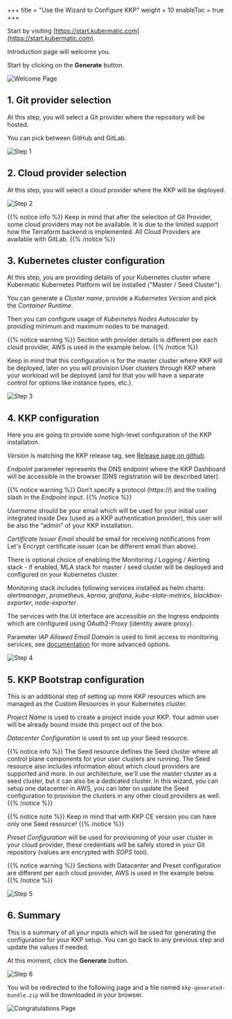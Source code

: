 +++
title = "Use the Wizard to Configure KKP"
weight = 10
enableToc = true
+++

Start by visiting [https://start.kubermatic.com](https://start.kubermatic.com).

Introduction page will welcome you.

Start by clicking on the **Generate** button.

![Welcome Page](welcome.png?width=700px&classes=shadow,border "Welcome Page" )

## 1. Git provider selection
At this step, you will select a Git provider where the repository will be hosted.

You can pick between GitHub and GitLab.

![Step 1](1.png?width=700px&classes=shadow,border "Step 1")

## 2. Cloud provider selection
At this step, you will select a cloud provider where the KKP will be deployed.

![Step 2](2.png?width=700px&classes=shadow,border "Step 2")

{{% notice info %}}
Keep in mind that after the selection of Git Provider, some cloud providers may not be available.
It is due to the limited support how the Terraform backend is implemented.
All Cloud Providers are available with GitLab.
{{% /notice %}}

## 3. Kubernetes cluster configuration
At this step, you are providing details of your Kubernetes cluster where Kubermatic Kubernetes Platform will be installed ("Master / Seed Cluster").

You can generate a _Cluster name_, provide a _Kubernetes Version_ and pick the _Container Runtime_.

Then you can configure usage of _Kubernetes Nodes Autoscaler_ by providing minimum and maximum nodes to be managed.

{{% notice warning %}}
Section with provider details is different per each cloud provider, AWS is used in the example below.
{{% /notice %}}

Keep in mind that this configuration is for the master cluster where KKP will be deployed, later on you will provision
User clusters through KKP where your workload will be deployed (and for that you will have a separate control for options like instance types, etc.).

![Step 3](3.png?width=700px&classes=shadow,border "Step 3")

## 4. KKP configuration
Here you are going to provide some high-level configuration of the KKP installation.

_Version_ is matching the KKP release tag, see [Release page on github](https://github.com/kubermatic/kubermatic/releases).

_Endpoint_ parameter represents the DNS endpoint where the KKP Dashboard will be accessible in the browser (DNS registration will be described later).

{{% notice warning %}}
Don’t specify a protocol (https://) and the trailing slash in the _Endpoint_ input.
{{% /notice %}}

_Username_ should be your email which will be used for your initial user integrated inside Dex (used as a KKP authentication provider),
this user will be also the “admin” of your KKP installation.

_Certificate Issuer Email_ should be email for receiving notifications from Let's Encrypt certificate issuer (can be different email than above).

There is optional choice of enabling the Monitoring / Logging / Alerting stack - if enabled, MLA stack for master / seed cluster will be deployed and configured on your Kubernetes cluster.

Monitoring stack includes following services installed as helm charts: _alertmanager_, _prometheus_, _karma_, _grafana_, _kube-state-metrics_, _blackbox-exporter_, _node-exporter_.

The services with the UI interface are accessible on the Ingress endpoints which are configured using OAuth2-Proxy (identity aware proxy).

Parameter _IAP Allowed Email Domain_ is used to limit access to monitoring services, see [documentation](https://oauth2-proxy.github.io/oauth2-proxy/docs/configuration/overview) for more advanced options.

![Step 4](4.png?width=700px&classes=shadow,border "Step 4")

## 5. KKP Bootstrap configuration
This is an additional step of setting up more KKP resources which are managed as the Custom Resources in your Kubernetes cluster.

_Project Name_ is used to create a project inside your KKP. Your admin user will be already bound inside this project out of the box.

_Datacenter Configuration_ is used to set up your Seed resource.

{{% notice info %}}
The Seed resource defines the Seed cluster where all control plane components for your user clusters are running.
The Seed resource also includes information about which cloud providers are supported and more.
In our architecture, we'll use the master cluster as a seed cluster, but it can also be a dedicated cluster.
In this wizard, you can setup one datacenter in AWS, you can later on update the Seed configuration to provision the clusters in any other cloud providers as well.
{{% /notice %}}

{{% notice note %}}
Keep in mind that with KKP CE version you can have only one Seed resource!
{{% /notice %}}

_Preset Configuration_ will be used for provisioning of your user cluster in your cloud provider, these credentials will be safely stored in your Git repository (values are encrypted with _SOPS_ tool).

{{% notice warning %}}
Sections with Datacenter and Preset configuration are different per each cloud provider, AWS is used in the example below.
{{% /notice %}}

![Step 5](5.png?width=700px&classes=shadow,border "Step 5")

## 6. Summary
This is a summary of all your inputs which will be used for generating the configuration for your KKP setup. You can go back to any previous step and update the values if needed.

At this moment, click the **Generate** button.

![Step 6](6.png?width=700px&classes=shadow,border "Step 6")

You will be redirected to the following page and a file named `kkp-generated-bundle.zip` will be downloaded in your browser.

![Congratulations Page](congrats.png?width=700px&classes=shadow,border "Congratulations Page")
